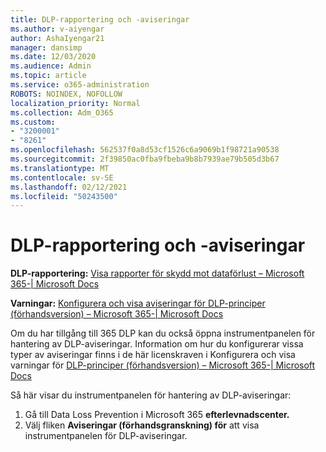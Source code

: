 ```yaml
---
title: DLP-rapportering och -aviseringar
ms.author: v-aiyengar
author: AshaIyengar21
manager: dansimp
ms.date: 12/03/2020
ms.audience: Admin
ms.topic: article
ms.service: o365-administration
ROBOTS: NOINDEX, NOFOLLOW
localization_priority: Normal
ms.collection: Adm_O365
ms.custom:
- "3200001"
- "8261"
ms.openlocfilehash: 562537f0a8d53cf1526c6a9069b1f98721a90538
ms.sourcegitcommit: 2f39850ac0fba9fbeba9b8b7939ae79b505d3b67
ms.translationtype: MT
ms.contentlocale: sv-SE
ms.lasthandoff: 02/12/2021
ms.locfileid: "50243500"
---
```

# <a name="dlp-reporting-and-alerts"></a>DLP-rapportering och -aviseringar

**DLP-rapportering:** [Visa rapporter för skydd mot dataförlust – Microsoft 365-| Microsoft Docs](https://docs.microsoft.com/microsoft-365/compliance/view-the-dlp-reports?view=o365-worldwide&preserve-view=true)

**Varningar:** [Konfigurera och visa aviseringar för DLP-principer (förhandsversion) – Microsoft 365-| Microsoft Docs](https://docs.microsoft.com/microsoft-365/compliance/dlp-configure-view-alerts-policies?view=o365-worldwide&preserve-view=true)

 Om du har tillgång till 365 DLP kan du också öppna instrumentpanelen för hantering av DLP-aviseringar.  Information om hur du konfigurerar vissa typer av aviseringar finns i de här licenskraven i Konfigurera och visa varningar för [DLP-principer (förhandsversion) – Microsoft 365-| Microsoft Docs](https://docs.microsoft.com/microsoft-365/compliance/dlp-configure-view-alerts-policies?view=o365-worldwide#licensing-for-alert-configuration-options&preserve-view=true)

Så här visar du instrumentpanelen för hantering av DLP-aviseringar:

1. Gå till Data Loss Prevention i Microsoft 365 **efterlevnadscenter.**
1. Välj fliken **Aviseringar (förhandsgranskning) för** att visa instrumentpanelen för DLP-aviseringar.
